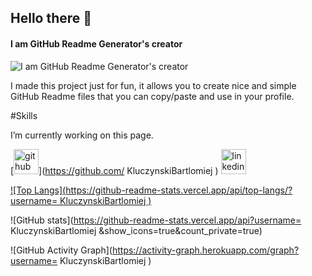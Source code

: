 ## Hello there 👋 
#### I am GitHub Readme Generator's creator
![I am GitHub Readme Generator's creator](https://arturssmirnovs.github.io/github-profile-readme-generator/images/banner.png)

I made this project just for fun, it allows you to create nice and simple GitHub Readme files that you can copy/paste and use in your profile.

#Skills

I’m currently working on this page. 


[<img src='https://cdn.jsdelivr.net/npm/simple-icons@3.0.1/icons/github.svg' alt='github' height='40'>](https://github.com/ KluczynskiBartlomiej )  [<img src='https://cdn.jsdelivr.net/npm/simple-icons@3.0.1/icons/linkedin.svg' alt='linkedin' height='40'>](https://www.linkedin.com/in/kluczynski/)  

[![Top Langs](https://github-readme-stats.vercel.app/api/top-langs/?username= KluczynskiBartlomiej )](https://github.com/anuraghazra/github-readme-stats)

![GitHub stats](https://github-readme-stats.vercel.app/api?username= KluczynskiBartlomiej &show_icons=true&count_private=true)  

![GitHub Activity Graph](https://activity-graph.herokuapp.com/graph?username= KluczynskiBartlomiej )  

